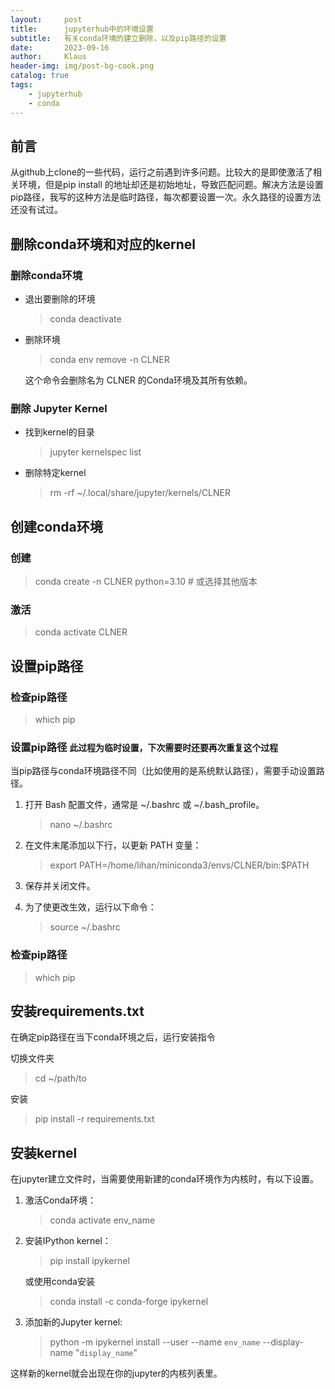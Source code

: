 ```yaml
---
layout:     post
title:      jupyterhub中的环境设置
subtitle:   有关conda环境的建立删除，以及pip路径的设置
date:       2023-09-16
author:     Klaus
header-img: img/post-bg-cook.png
catalog: true
tags:
    - jupyterhub
    - conda
---
```


## 前言

从github上clone的一些代码，运行之前遇到许多问题。比较大的是即使激活了相关环境，但是pip install 的地址却还是初始地址，导致匹配问题。解决方法是设置pip路径，我写的这种方法是临时路径，每次都要设置一次。永久路径的设置方法还没有试过。

## 删除conda环境和对应的kernel

### 删除conda环境

- 退出要删除的环境

	> conda deactivate

- 删除环境

	> conda env remove -n CLNER
	
	这个命令会删除名为 CLNER 的Conda环境及其所有依赖。
	
### 删除 Jupyter Kernel

- 找到kernel的目录
	
	> jupyter kernelspec list
	
- 删除特定kernel
	
	> rm -rf ~/.local/share/jupyter/kernels/CLNER

## 创建conda环境

### 创建

> conda create -n CLNER python=3.10  # 或选择其他版本

### 激活

> conda activate CLNER

## 设置pip路径

### 检查pip路径

> which pip 

### 设置pip路径 `此过程为临时设置，下次需要时还要再次重复这个过程`
当pip路径与conda环境路径不同（比如使用的是系统默认路径），需要手动设置路径。

1. 打开 Bash 配置文件，通常是 ~/.bashrc 或 ~/.bash_profile。

	> nano ~/.bashrc 
	
2. 在文件末尾添加以下行，以更新 PATH 变量：

	> export PATH=/home/lihan/miniconda3/envs/CLNER/bin:$PATH
	
3. 保存并关闭文件。

4. 为了使更改生效，运行以下命令：

	> source ~/.bashrc

### 检查pip路径
	
> which pip 

## 安装requirements.txt

在确定pip路径在当下conda环境之后，运行安装指令

切换文件夹

> cd ~/path/to

安装

> pip install -r requirements.txt

## 安装kernel

在jupyter建立文件时，当需要使用新建的conda环境作为内核时，有以下设置。

1. 激活Conda环境：

	> conda activate env_name

2. 安装IPython kernel：

	> pip install ipykernel
	
	或使用conda安装
	
	> conda install -c conda-forge ipykernel
	
3. 添加新的Jupyter kernel:

	> python -m ipykernel install --user --name `env_name` --display-name "`display_name`"

这样新的kernel就会出现在你的jupyter的内核列表里。